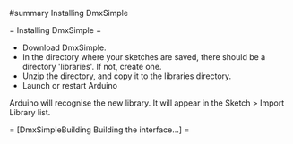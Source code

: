 #summary Installing DmxSimple

= Installing DmxSimple =

  * Download DmxSimple.
  * In the directory where your sketches are saved, there should be a directory 'libraries'. If not, create one.
  * Unzip the directory, and copy it to the libraries directory.
  * Launch or restart Arduino

Arduino will recognise the new library. It will appear in the Sketch > Import Library list.

= [DmxSimpleBuilding Building the interface...] =
